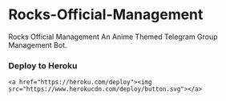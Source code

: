 # Rocks-Official-Management
Rocks Official Management An Anime Themed Telegram Group Management Bot.
<h3>Deploy to Heroku </h3>

    <a href="https://heroku.com/deploy"><img src="https://www.herokucdn.com/deploy/button.svg"></a>
